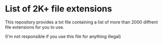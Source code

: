 # List of 2K+ file extensions
This repository provides a txt file containing a list of more than 2000 diffrent file extensions for you to use.

(I'm not responsible if you use this file for anything illegal)
